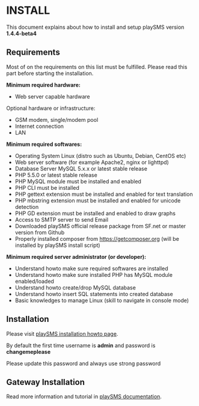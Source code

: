 # INSTALL

This document explains about how to install and setup playSMS version **1.4.4-beta4**


## Requirements

Most of on the requirements on this list must be fulfilled. Please read this
part before starting the installation.

**Minimum required hardware:**

* Web server capable hardware

Optional hardware or infrastructure:

* GSM modem, single/modem pool
* Internet connection
* LAN

**Minimum required softwares:**

* Operating System Linux (distro such as Ubuntu, Debian, CentOS etc)
* Web server software (for example Apache2, nginx or lighttpd)
* Database Server MySQL 5.x.x or latest stable release
* PHP 5.5.0 or latest stable release
* PHP MySQL module must be installed and enabled
* PHP CLI must be installed
* PHP gettext extension must be installed and enabled for text translation
* PHP mbstring extension must be installed and enabled for unicode detection
* PHP GD extension must be installed and enabled to draw graphs
* Access to SMTP server to send Email
* Downloaded playSMS official release package from SF.net or master version from Github
* Properly installed composer from https://getcomposer.org (will be installed by playSMS install script)

**Minimum required server administrator (or developer):**

* Understand howto make sure required softwares are installed
* Understand howto make sure installed PHP has MySQL module enabled/loaded
* Understand howto create/drop MySQL database
* Understand howto insert SQL statements into created database
* Basic knowledges to manage Linux (skill to navigate in console mode)


## Installation

Please visit [playSMS installation howto page](https://playsms.org/tag/playsms-install/).

By default the first time username is **admin** and password is **changemeplease**

Please update this password and always use strong password


## Gateway Installation

Read more information and tutorial in [playSMS documentation](https://help.playsms.org/en).
